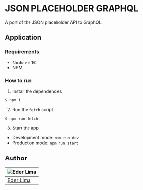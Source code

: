 # JSON PLACEHOLDER GRAPHQL

A port of the JSON placeholder API to GraphQL.

## Application

### Requirements

- Node >= 16
- NPM

### How to run

1. Install the dependencies

```sh
$ npm i
```

2. Run the `fetch` script

```sh
$ npm run fetch
```

3. Start the app

- Development mode: `npm run dev`
- Production mode: `npm run start`

## Author

| ![Eder Lima](https://github.com/Nxrth-x.png?size=100) |
| ----------------------------------------------------- |
| [Eder Lima](https://github.com/Nxrth-x)               |
